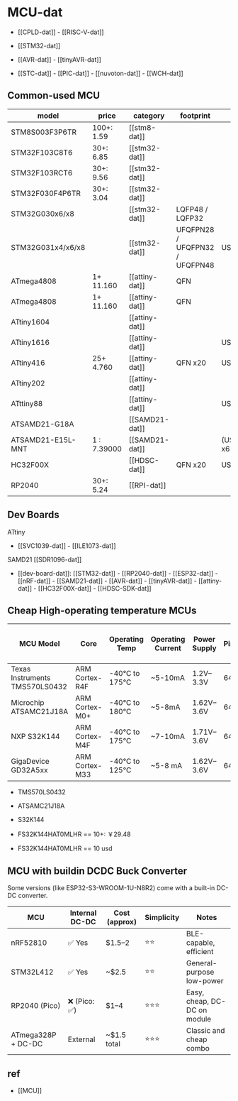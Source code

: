 
# MCU-dat 

- [[CPLD-dat]] - [[RISC-V-dat]]

- [[STM32-dat]]

- [[AVR-dat]] - [[tinyAVR-dat]]

- [[STC-dat]] - [[PIC-dat]] - [[nuvoton-dat]] - [[WCH-dat]]

## Common-used MCU 

| model             | price       | category       | footprint                      | features               | boards          |
| ----------------- | ----------- | -------------- | ------------------------------ | ---------------------- | --------------- |
| STM8S003F3P6TR    | 100+: 1.59  | [[stm8-dat]]   |                                |                        |                 |
| STM32F103C8T6     | 30+: 6.85   | [[stm32-dat]]  |                                |                        |                 |
| STM32F103RCT6     | 30+: 9.56   | [[stm32-dat]]  |                                |                        |                 |
| STM32F030F4P6TR   | 30+: 3.04   | [[stm32-dat]]  |                                |                        |                 |
| STM32G030x6/x8    |             | [[stm32-dat]]  | LQFP48 / LQFP32                |                        |                 |
| STM32G031x4/x6/x8 |             | [[stm32-dat]]  | UFQFPN28 / UFQFPN32 / UFQFPN48 | USART x2               |                 |
| ATmega4808        | 1+ 11.160   | [[attiny-dat]] | QFN                            |                        |                 |
| ATmega4808        | 1+ 11.160   | [[attiny-dat]] | QFN                            |                        |                 |
| ATtiny1604        |             | [[attiny-dat]] |                                |                        | [[SVC1039-dat]] |
| ATtiny1616        |             | [[attiny-dat]] |                                | USART x1               |                 |
| ATtiny416         | 25+ 4.760   | [[attiny-dat]] | QFN x20                        | USART x1 / I2C x1 /    |                 |
| ATtiny202         |             | [[attiny-dat]] |                                |                        | [[ILE1073-dat]] |
| ATttiny88         |             | [[attiny-dat]] |                                | USART x?               |                 |
| ATSAMD21-G18A     |             | [[SAMD21-dat]] |                                |                        | [[SDR1096-dat]] |
| ATSAMD21-E15L-MNT | 1 : 7.39000 | [[SAMD21-dat]] |                                | (USART+I2C+SPI+LIN) x6 |                 |
| HC32F00X          |             | [[HDSC-dat]]   | QFN x20                        | USART x2               | [[NBL1107-dat]] |
| RP2040            | 30+: 5.24   | [[RPI-dat]]    |                                |                        |                 |



## Dev Boards 

ATtiny 
- [[SVC1039-dat]] - [[ILE1073-dat]]

SAMD21 
[[SDR1096-dat]]

- [[dev-board-dat]]: [[STM32-dat]] - [[RP2040-dat]] - [[ESP32-dat]] - [[nRF-dat]] - [[SAMD21-dat]] - [[AVR-dat]] - [[tinyAVR-dat]] - [[attiny-dat]] - [[HC32F00X-dat]] - [[HDSC-SDK-dat]]

## Cheap High-operating temperature MCUs 

| MCU Model           | Core            | Operating Temp | Operating Current | Power Supply | Pins | Interfaces (SPI, UART, RTC) |
|---------------------|----------------|---------------|------------------|--------------|------|-----------------------------|
| Texas Instruments TMS570LS0432 | ARM Cortex-R4F | -40°C to 175°C | ~5-10mA       | 1.2V–3.3V  | 64   | SPI, UART (RX/TX), RTC     |
| Microchip ATSAMC21J18A | ARM Cortex-M0+ | -40°C to 180°C | ~5-8mA         | 1.62V–3.6V  | 64   | SPI, UART (RX/TX), RTC     |
| NXP S32K144 | ARM Cortex-M4F | -40°C to 175°C | ~7-10mA       | 1.71V–3.6V  | 64   | SPI, UART (RX/TX), RTC     |
| GigaDevice GD32A5xx           | ARM Cortex-M33   | -40°C to 125°C | ~5-8 mA           | 1.62V–3.6V   | 64   | SPI, UART (RX/TX), RTC      | 


- TMS570LS0432
- ATSAMC21J18A
- S32K144

- FS32K144HAT0MLHR == 10+: ￥29.48
- FS32K144HAT0MLHR == 10 usd 



## MCU with buildin DCDC Buck Converter

Some versions (like ESP32-S3-WROOM-1U-N8R2) come with a built-in DC-DC converter.


| MCU              | Internal DC-DC | Cost (approx) | Simplicity | Notes                            |
|------------------|----------------|----------------|------------|----------------------------------|
| nRF52810         | ✅ Yes         | $1.5–2         | ⭐⭐         | BLE-capable, efficient           |
| STM32L412        | ✅ Yes         | ~$2.5          | ⭐⭐         | General-purpose low-power        |
| RP2040 (Pico)    | ❌ (Pico: ✅)   | $1–4           | ⭐⭐⭐        | Easy, cheap, DC-DC on module     |
| ATmega328P + DC-DC | External     | ~$1.5 total    | ⭐⭐⭐        | Classic and cheap combo          |



## ref 

- [[MCU]]